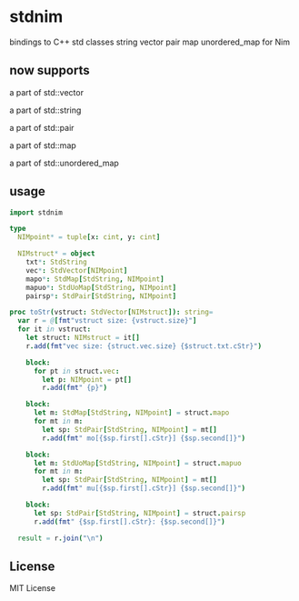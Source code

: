 stdnim
======

bindings to C++ std classes string vector pair map unordered_map for Nim


now supports
------------

a part of std::vector

a part of std::string

a part of std::pair

a part of std::map

a part of std::unordered_map


usage
-----

```nim
import stdnim

type
  NIMpoint* = tuple[x: cint, y: cint]

  NIMstruct* = object
    txt*: StdString
    vec*: StdVector[NIMpoint]
    mapo*: StdMap[StdString, NIMpoint]
    mapuo*: StdUoMap[StdString, NIMpoint]
    pairsp*: StdPair[StdString, NIMpoint]

proc toStr(vstruct: StdVector[NIMstruct]): string=
  var r = @[fmt"vstruct size: {vstruct.size}"]
  for it in vstruct:
    let struct: NIMstruct = it[]
    r.add(fmt"vec size: {struct.vec.size} {$struct.txt.cStr}")

    block:
      for pt in struct.vec:
        let p: NIMpoint = pt[]
        r.add(fmt" {p}")

    block:
      let m: StdMap[StdString, NIMpoint] = struct.mapo
      for mt in m:
        let sp: StdPair[StdString, NIMpoint] = mt[]
        r.add(fmt" mo[{$sp.first[].cStr}] {$sp.second[]}")

    block:
      let m: StdUoMap[StdString, NIMpoint] = struct.mapuo
      for mt in m:
        let sp: StdPair[StdString, NIMpoint] = mt[]
        r.add(fmt" mu[{$sp.first[].cStr}] {$sp.second[]}")

    block:
      let sp: StdPair[StdString, NIMpoint] = struct.pairsp
      r.add(fmt" {$sp.first[].cStr}: {$sp.second[]}")

  result = r.join("\n")
```


License
-------

MIT License

